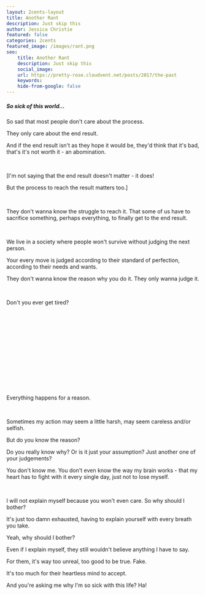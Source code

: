 ```yaml
---
layout: 2cents-layout
title: Another Rant
description: Just skip this
author: Jessica Christie
featured: false
categories: 2cents
featured_image: /images/rant.png
seo:
    title: Another Rant
    description: Just skip this
    social_image:
    url: https://pretty-rose.cloudvent.net/posts/2017/the-past
    keywords:
    hide-from-google: false
---
```

##### So sick of this world...

So sad that most people don't care about the process.

They only care about the end result.

And if the end result isn't as they hope it would be, they'd think that it's bad, that's it's not worth it - an abomination.

&nbsp;

[I'm not saying that the end result doesn't matter - it does!

But the process to reach the result matters too.]

&nbsp;

They don't wanna know the struggle to reach it. That some of us have to sacrifice something, perhaps everything, to finally get to the end result.

&nbsp;

We live in a society where people won't survive without judging the next person.

Your every move is judged according to their standard of perfection, according to their needs and wants.

They don't wanna know the reason why you do it. They only wanna judge it.

&nbsp;

Don't you ever get tired?

&nbsp;

&nbsp;

&nbsp;

&nbsp;

&nbsp;

&nbsp;

&nbsp;

Everything happens for a reason.

&nbsp;

Sometimes my action may seem a little harsh, may seem careless and/or selfish.

But do you know the reason?

Do you really know why? Or is it just your assumption? Just another one of your judgements?

You don't know me. You don't even know the way my brain works - that my heart has to fight with it every single day, just not to lose myself.

&nbsp;

I will not explain myself because you won't even care. So why should I bother?

It's just too damn exhausted, having to explain yourself with every breath you take.

Yeah, why should I bother?

Even if I explain myself, they still wouldn't believe anything I have to say.

For them, it's way too unreal, too good to be true. Fake.

It's too much for their heartless mind to accept.

And you're asking me why I'm so sick with this life? Ha!

&nbsp;

&nbsp;

&nbsp;

